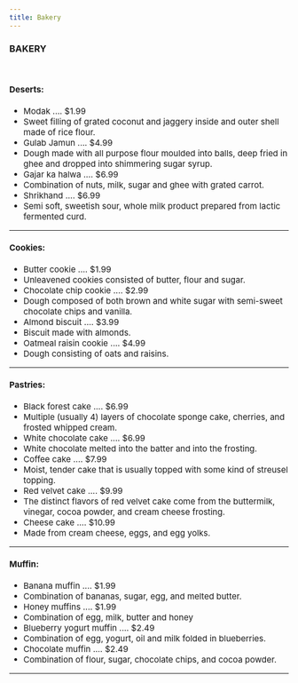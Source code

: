 ```yaml
---
title: Bakery
---
```


<div class="row">

<div class="col-lg-1 col-md-1 col-sm-0 col-xs-0"></div>

<div class="col-lg-10 col-md-10 col-sm-12 col-xs-12">

<div class="List">

### BAKERY
<br>

<div style="font-size: 15px">

#### Deserts:
* Modak .... $1.99
* Sweet filling of grated coconut and jaggery inside and outer shell made of rice flour.
* Gulab Jamun .... $4.99
* Dough made with all purpose flour moulded into balls, deep fried in ghee and dropped into shimmering sugar syrup.
* Gajar ka halwa .... $6.99
* Combination of nuts, milk, sugar and ghee with grated carrot.
* Shrikhand .... $6.99
* Semi soft, sweetish sour, whole milk product prepared from lactic fermented curd. 

<hr>

#### Cookies:

* Butter cookie .... $1.99
* Unleavened cookies consisted of butter, flour and sugar.
* Chocolate chip cookie .... $2.99
* Dough composed of both brown and white sugar with semi-sweet chocolate chips and vanilla.
* Almond biscuit .... $3.99
* Biscuit made with almonds.
* Oatmeal raisin cookie .... $4.99
* Dough consisting of oats and raisins.

<hr>

#### Pastries:

* Black forest cake .... $6.99
* Multiple (usually 4) layers of chocolate sponge cake, cherries, and frosted whipped cream.
* White chocolate cake .... $6.99
* White chocolate melted into the batter and into the frosting.
* Coffee cake .... $7.99
* Moist, tender cake that is usually topped with some kind of streusel topping.
* Red velvet cake .... $9.99
* The distinct flavors of red velvet cake come from the buttermilk, vinegar, cocoa powder, and cream cheese frosting.
* Cheese cake .... $10.99
* Made from cream cheese, eggs, and egg yolks.

<hr>

#### Muffin:

* Banana muffin .... $1.99
* Combination of bananas, sugar, egg, and melted butter.
* Honey muffins .... $1.99
* Combination of egg, milk, butter and honey
* Blueberry yogurt muffin .... $2.49
* Combination of egg, yogurt, oil and milk folded in blueberries.
* Chocolate muffin .... $2.49
* Combination of flour, sugar, chocolate chips, and cocoa powder.

<hr> 
</div>
</div>
</div>
<div class="col-lg-1 col-md-1 col-sm-0 col-xs-0"></div>
</div>


